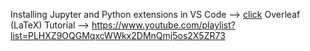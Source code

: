 Installing Jupyter and Python extensions in VS Code --> [click](https://www.youtube.com/watch?v=suAkMeWJ1yE)
Overleaf (LaTeX) Tutorial --> https://www.youtube.com/playlist?list=PLHXZ9OQGMqxcWWkx2DMnQmj5os2X5ZR73
